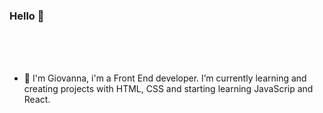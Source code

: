 ### Hello :speech_balloon:

<br>
<br>
<br>

- 🌱 I'm Giovanna, i'm a Front End developer. I’m currently learning and creating projects with HTML, CSS and starting learning JavaScrip and React.

<br>
<br>
<br>
